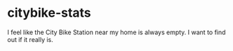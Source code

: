 # citybike-stats
I feel like the City Bike Station near my home is always empty. I want to find out if it really is.
